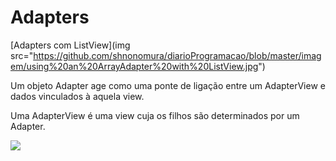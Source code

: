 # Adapters

[Adapters com ListView](img src="https://github.com/shnonomura/diarioProgramacao/blob/master/imagem/using%20an%20ArrayAdapter%20with%20ListView.jpg")

Um objeto Adapter age como uma ponte de ligação entre um AdapterView e dados vinculados à aquela view.

Uma AdapterView é uma view cuja os filhos são determinados por um Adapter.

<img src="https://github.com/shnonomura/diarioProgramacao/blob/master/imagem/using%20ArrayAdapter%20with%20ListView.jpg">

